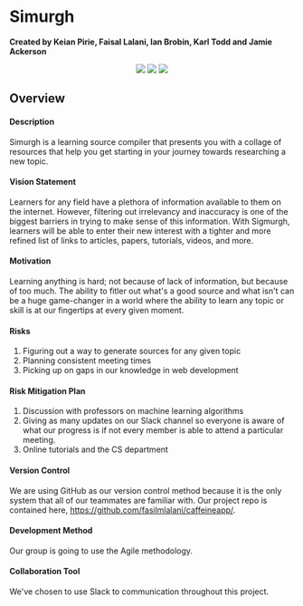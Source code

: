# Simurgh
<b>Created by Keian Pirie, Faisal Lalani, Ian Brobin, Karl Todd and Jamie Ackerson</b>

<p align="center">
<img src="https://img.shields.io/badge/version-1.0-brightgreen.svg">
<img src="https://img.shields.io/badge/platform-iOS & Android-blue.svg">
<img src="https://img.shields.io/badge/stage-development-red.svg">
</p>

## Overview

#### Description
Simurgh is a learning source compiler that presents you with a collage of resources that help you get starting in your journey towards researching a new topic.

#### Vision Statement
Learners for any field have a plethora of information available to them on the internet. However, filtering out irrelevancy and inaccuracy is one of the biggest barriers in trying to make sense of this information. With Sigmurgh, learners will be able to enter their new interest with a tighter and more refined list of links to articles, papers, tutorials, videos, and more.

#### Motivation
Learning anything is hard; not because of lack of information, but because of too much. The ability to fitler out what's a good source and what isn't can be a huge game-changer in a world where the ability to learn any topic or skill is at our fingertips at every given moment.

#### Risks
1) Figuring out a way to generate sources for any given topic
2) Planning consistent meeting times
3) Picking up on gaps in our knowledge in web development

#### Risk Mitigation Plan
1) Discussion with professors on machine learning algorithms
2) Giving as many updates on our Slack channel so everyone is aware of what our progress is if not every member is able to attend a particular meeting.
3) Online tutorials and the CS department

#### Version Control
We are using GitHub as our version control method because it is the only system that all of our teammates are familiar with. Our project repo is contained here, https://github.com/fasilmlalani/caffeineapp/.

#### Development Method
Our group is going to use the Agile methodology.

#### Collaboration Tool
We've chosen to use Slack to communication throughout this project.
